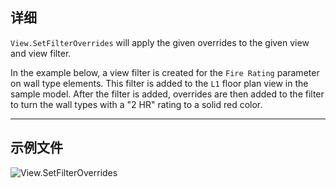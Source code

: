 ## 详细
`View.SetFilterOverrides` will apply the given overrides to the given view and view filter.

In the example below, a view filter is created for the `Fire Rating` parameter on wall type elements. This filter is added to the `L1` floor plan view in the sample model. After the filter is added, overrides are then added to the filter to turn the wall types with a "2 HR" rating to a solid red color.
___
## 示例文件

![View.SetFilterOverrides](./Revit.Elements.Views.View.SetFilterOverrides_img.jpg)
